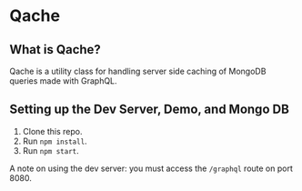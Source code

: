 # Qache

## What is Qache?
Qache is a utility class for handling server side caching of MongoDB queries made with GraphQL.

## Setting up the Dev Server, Demo, and Mongo DB
1. Clone this repo.
2. Run `npm install`.
3. Run `npm start`.

A note on using the dev server: you must access the `/graphql` route on port 8080.
